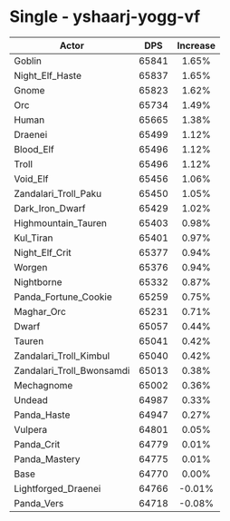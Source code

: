 # Single - yshaarj-yogg-vf
| Actor | DPS | Increase |
|---|:---:|:---:|
|Goblin|65841|1.65%|
|Night_Elf_Haste|65837|1.65%|
|Gnome|65823|1.62%|
|Orc|65734|1.49%|
|Human|65665|1.38%|
|Draenei|65499|1.12%|
|Blood_Elf|65496|1.12%|
|Troll|65496|1.12%|
|Void_Elf|65456|1.06%|
|Zandalari_Troll_Paku|65450|1.05%|
|Dark_Iron_Dwarf|65429|1.02%|
|Highmountain_Tauren|65403|0.98%|
|Kul_Tiran|65401|0.97%|
|Night_Elf_Crit|65377|0.94%|
|Worgen|65376|0.94%|
|Nightborne|65332|0.87%|
|Panda_Fortune_Cookie|65259|0.75%|
|Maghar_Orc|65231|0.71%|
|Dwarf|65057|0.44%|
|Tauren|65041|0.42%|
|Zandalari_Troll_Kimbul|65040|0.42%|
|Zandalari_Troll_Bwonsamdi|65013|0.38%|
|Mechagnome|65002|0.36%|
|Undead|64987|0.33%|
|Panda_Haste|64947|0.27%|
|Vulpera|64801|0.05%|
|Panda_Crit|64779|0.01%|
|Panda_Mastery|64775|0.01%|
|Base|64770|0.00%|
|Lightforged_Draenei|64766|-0.01%|
|Panda_Vers|64718|-0.08%|
